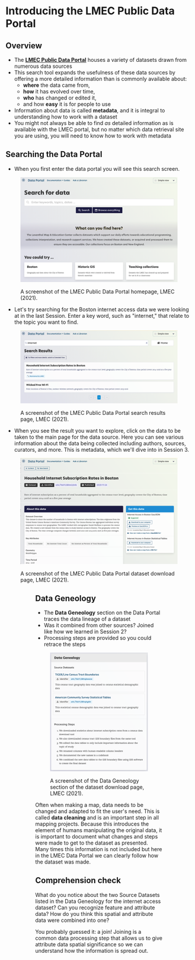 # Introducing the LMEC Public Data Portal

## Overview

* The **[LMEC Public Data Portal](data.leventhalmap.org)** houses a variety of datasets drawn from numerous data sources
* This search tool expands the usefulness of these data sources by offering a more detailed information than is commonly available about:
    - **where** the data came from,
    - **how** it has evolved over time,
    - **who** has changed or edited it,
    - and how **easy** it is for people to use
* Information about data is called **metadata**, and it is integral to understanding how to work with a dataset
* You might not always be able to find *as* detailed information as is available with the LMEC portal, but no matter which data retrieval site you are using, you will need to know how to work with metadata


## Searching the Data Portal

* When you first enter the data portal you will see this search screen.

<figure>

![A screenshot of the LMEC Public Data Portal homepage](./media/DataPortalHomepage.png)

<figcaption>

A screenshot of the LMEC Public Data Portal homepage, LMEC (2021).

</ficaption>

</figure>

* Let's try searching for the Boston internet access data we were looking at in the last Session. Enter a key word, such as "internet," that relate to the topic you want to find.

<figure>

![A screenshot of the LMEC Public Data Portal search results page](./media/DataPortalSearchResults.png)

<figcaption>

A screenshot of the LMEC Public Data Portal search results page, LMEC (2021).

</figcaption>

</figure>

* When you see the result you want to explore, click on the data to be taken to the main page for the data source. Here you can see various information about the data being collected including authors, sources, curators, and more. This is metadata, which we'll dive into in Session 3.

<figure>

![A screenshot of the LMEC Public Data Portal dataset download page](./media/DataPortalDownloadPage.png)

<figcaption>

A screenshot of the LMEC Public Data Portal dataset download page, LMEC (2021).

</figcaption>

<figure>


## Data Geneology
* The **Data Geneology** section on the Data Portal traces the data lineage of a dataset
* Was it combined from other sources? Joined like how we learned in Session 2?
* Processing steps are provided so you could retrace the steps

<figure>

![A screenshot of the Data Geneology section of the dataset download page.](./media/DataGeneology.png)

<figcaption>

A screenshot of the Data Geneology section of the dataset download page, LMEC (2021).

</figcaption>

</figure>

<hideable title = "Learn more: cleaning data">

Often when making a map, data needs to be changed and adapted to fit the user's need. This is called **data cleaning** and is an important step in all mapping projects. Because this introduces the element of humans manipulating the original data, it is important to document what changes and steps were made to get to the dataset as presented. Many times this information is not included but here in the LMEC Data Portal we can clearly follow how the dataset was made.

</hideable>

## Comprehension check
What do you notice about the two Source Datasets listed in the Data Geneology for the internet access dataset? Can you recognize feature and attribute data? How do you think this spatial and attribute data were combined into one?

<hideable title = "Check your answer">

You probably guessed it: a join! Joining is a common data processing step that allows us to give attribute data spatial significance so we can understand how the information is spread out.

</hideable>

